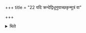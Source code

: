 +++
title = "22 यदि क्रन्देद्विधूनुयाच्छकृन्मूत्रं वा"

+++

<details><summary>थिते</summary>

22. If it neighs or shakes off or passes urine or stools one should know that it will rain.  
</details>
